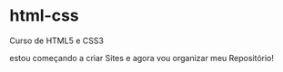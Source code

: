 # html-css
 Curso de HTML5 e CSS3

 estou começando a criar Sites e agora vou organizar meu Repositório!
